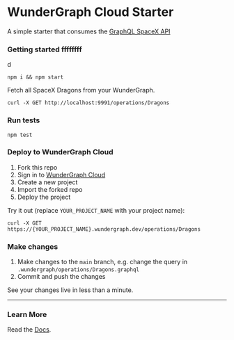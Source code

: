# WunderGraph Cloud Starter

A simple starter that consumes the [GraphQL SpaceX API](https://spacex-api.fly.dev/graphql/)

### Getting started ffffffff
d
```shell
npm i && npm start
```

Fetch all SpaceX Dragons from your WunderGraph.

```shell
curl -X GET http://localhost:9991/operations/Dragons
```

### Run tests

```shell
npm test
```

### Deploy to WunderGraph Cloud

1. Fork this repo
2. Sign in to [WunderGraph Cloud](https://cloud.wundergraph.com)
3. Create a new project
4. Import the forked repo
5. Deploy the project

Try it out (replace `YOUR_PROJECT_NAME` with your project name):

```shell
curl -X GET https://{YOUR_PROJECT_NAME}.wundergraph.dev/operations/Dragons
```

### Make changes

1. Make changes to the `main` branch, e.g. change the query in `.wundergraph/operations/Dragons.graphql`
2. Commit and push the changes

See your changes live in less than a minute.

---

### Learn More

Read the [Docs](https://wundergraph.com/docs).
